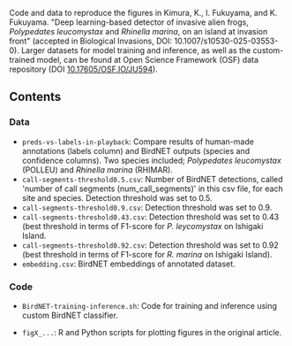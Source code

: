 Code and data to reproduce the figures in Kimura, K., I. Fukuyama, and K. Fukuyama. "Deep learning-based detector of invasive alien frogs, *Polypedates leucomystax* and *Rhinella marina*, on an island at invasion front" (accepted in Biological Invasions, DOI: 10.1007/s10530-025-03553-0). Larger datasets for model training and inference, as well as the custom-trained model, can be found at Open Science Framework (OSF) data repository (DOI [10.17605/OSF.IO/JU594](https://osf.io/ju594/)).



## Contents

### Data

* `preds-vs-labels-in-playback`: Compare results of human-made annotations (labels column) and BirdNET outputs (species and confidence columns). Two species included; *Polypedates leucomystax* (POLLEU) and *Rhinella marina* (RHIMAR).
* `call-segments-threshold0.5.csv`: Number of BirdNET detections, called 'number of call segments (num_call_segments)' in this csv file, for each site and species. Detection threshold was set to 0.5.
* `call-segments-threshold0.9.csv`: Detection threshold was set to 0.9.
* `call-segments-threshold0.43.csv`: Detection threshold was set to 0.43 (best threshold in terms of F1-score for *P. leycomystax* on Ishigaki Island.
* `call-segments-threshold0.92.csv`: Detection threshold was set to 0.92 (best threshold in terms of F1-score for *R. marina* on Ishigaki Island).
* `embedding.csv`: BirdNET embeddings of annotated dataset.



### Code

* `BirdNET-training-inference.sh`: Code for training and inference using custom BirdNET classifier.

* `figX_...`: R and Python scripts for plotting figures in the original article.
